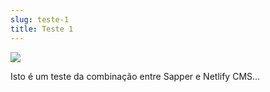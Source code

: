 ```yaml
---
slug: teste-1
title: Teste 1
---
```

![](/uploads/wirecard.png)

<p>Isto é um teste da combinação entre Sapper e Netlify CMS...</p>